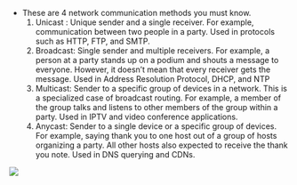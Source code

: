 * These are 4 network communication methods you must know.
  1. Unicast : Unique sender and a single receiver. For example, communication between two people in a party. Used in protocols such as HTTP, FTP, and SMTP.
  1. Broadcast: Single sender and multiple receivers. For example, a person at a party stands up on a podium and shouts a message to everyone. However, it doesn’t mean that every receiver gets the message. Used in Address Resolution Protocol, DHCP, and NTP
  1. Multicast: Sender to a specific group of devices in a network. This is a specialized case of broadcast routing. For example, a member of the group talks and listens to other members of the group within a party. Used in IPTV and video conference applications.
  1. Anycast: Sender to a single device or a specific group of devices. For example, saying thank you to one host out of a group of hosts organizing a party. All other hosts also expected to receive the thank you note. Used in DNS querying and CDNs.

<img src="https://substack-post-media.s3.amazonaws.com/public/images/c8615d55-1ee6-40cc-8506-6816c4559bd9_1280x1560.gif">
